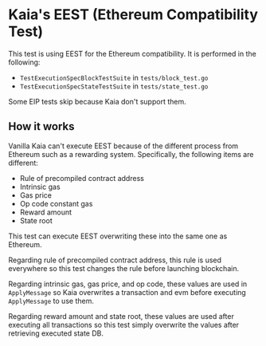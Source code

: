 # Kaia's EEST (Ethereum Compatibility Test)

This test is using EEST for the Ethereum compatibility. It is performed in the following:

- `TestExecutionSpecBlockTestSuite` in `tests/block_test.go`
- `TestExecutionSpecStateTestSuite` in `tests/state_test.go`

Some EIP tests skip because Kaia don't support them.

## How it works

Vanilla Kaia can't execute EEST because of the different process from Ethereum such as a rewarding system. Specifically, the following items are different:

- Rule of precompiled contract address
- Intrinsic gas
- Gas price
- Op code constant gas
- Reward amount
- State root

This test can execute EEST overwriting these into the same one as Ethereum.

Regarding rule of precompiled contract address, this rule is used everywhere so this test changes the rule before launching blockchain.

Regarding intrinsic gas, gas price, and op code, these values are used in `ApplyMessage` so Kaia overwrites a transaction and evm before executing `ApplyMessage` to use them.

Regarding reward amount and state root, these
values are used after executing all transactions so this test simply overwrite the values after retrieving executed state DB.
